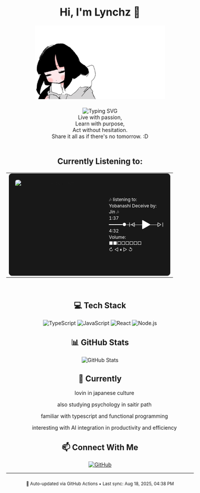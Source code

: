<div align="center">

# Hi, I'm Lynchz 👋

<!-- Custom GIF -->
<img src="./inabak.gif" width="350" alt="Inaba Gif" />

<div style="margin: 20px 0;">
  <img src="https://readme-typing-svg.herokuapp.com?font=Inter&weight=300&size=22&duration=3000&pause=1000&color=374151&center=true&vCenter=true&width=435&lines=CS+Student+%26+Music+Enthusiast;J-Rock+%26+Metal+Fan;TypeScript+Developer" alt="Typing SVG" />
  <div align="center">
    Live with passion, <br/>
    Learn with purpose, <br/>
    Act without hesitation. <br/>
    Share it all as if there's no tomorrow. :D
  </div>
  <br/>
</div>

<h2>Currently Listening to:</h2>

<table align="center" style="border: none; font-family: -apple-system, BlinkMacSystemFont, 'Segoe UI', Roboto, Helvetica, Arial, sans-serif;">
  <tr>
    <td align="center" style="border: none;">
      <div style="background: #181818; border: 1px solid #282828; border-radius: 8px; padding: 16px; min-width: 350px; max-width: 400px;">
        <div style="display: flex; align-items: center; justify-content: space-between; gap: 16px;">
          <div style="display: flex; align-items: center; gap: 12px; min-width: 0; flex: 1;">
            <img src="https://i.scdn.co/image/ab67616d0000b2735b4267d7310644b385199a53" width="240" height="240" style="border-radius: 6px; object-fit: cover; flex-shrink: 0;" alt="Album Art" />
            <div style="text-align: left; color: white; font-size: 12px; line-height: 1.4;">
              🎶 listening to: Yobanashi Deceive by: Jin 🎶 <br/>
              1:37 ━━━━━●────────── 4:32 <br/>
              Volume: ■■□□□□□□ <br/>
              <span>↻      ◁ ⏸ ▷     ↺ </span>
            </div>
          </div>
          <div style="display: flex; align-items: center; gap: 12px;">
            <svg width="20" height="20" viewBox="0 0 24 24" fill="none" xmlns="http://www.w3.org/2000/svg" style="opacity: 0.7;">
              <path d="M4 18L4 6M20 18L10 12L20 6V18Z" stroke="#ffffff" stroke-width="2" stroke-linecap="round" stroke-linejoin="round"/>
            </svg>
            <svg width="32" height="32" viewBox="0 0 24 24" fill="#ffffff" xmlns="http://www.w3.org/2000/svg">
              <path d="M5 20V4L19 12L5 20Z" stroke="#ffffff" stroke-width="2" stroke-linecap="round" stroke-linejoin="round"/>
            </svg>
            <svg width="20" height="20" viewBox="0 0 24 24" fill="none" xmlns="http://www.w3.org/2000/svg" style="opacity: 0.7;">
              <path d="M20 6V18M4 6L14 12L4 18V6Z" stroke="#ffffff" stroke-width="2" stroke-linecap="round" stroke-linejoin="round"/>
            </svg>
          </div>
        </div>
      </div>
    </td>
  </tr>
</table>

<br/>

## 💻 Tech Stack

<div align="center">

![TypeScript](https://img.shields.io/badge/TypeScript-007ACC?style=for-the-badge&logo=typescript&logoColor=white)
![JavaScript](https://img.shields.io/badge/JavaScript-F7DF1E?style=for-the-badge&logo=javascript&logoColor=black)
![React](https://img.shields.io/badge/React-20232A?style=for-the-badge&logo=react&logoColor=61DAFB)
![Node.js](https://img.shields.io/badge/Node.js-43853D?style=for-the-badge&logo=node.js&logoColor=white)

</div>

## 📊 GitHub Stats

<div align="center">

![GitHub Stats](https://github-readme-stats.vercel.app/api?username=LynchzDEV&show_icons=true&theme=default&hide_border=true&bg_color=ffffff&title_color=2d2d2d&text_color=6b6b6b&icon_color=a8a8a8)

</div>

## 🚀 Currently

<div align="center">
<!--   <div align="left">  -->
    <ul>lovin in japanese culture</ul>
    <ul>also studying psychology in saitir path</ul>
    <ul>familiar with typescript and functional programming</ul>
    <ul>interesting with AI integration in productivity and efficiency </ul>
<!--   </div> -->
</div>

## 📫 Connect With Me

<div align="center">

[![GitHub](https://img.shields.io/badge/GitHub-100000?style=for-the-badge&logo=github&logoColor=white)](https://github.com/LynchzDEV)

</div>

---

<div align="center">
  <sub>🤖 Auto-updated via GitHub Actions • Last sync: Aug 18, 2025, 04:38 PM</sub>
</div>

</div>